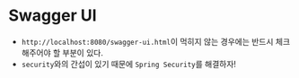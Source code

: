 # Swagger UI
- `http://localhost:8080/swagger-ui.html`이 먹히지 않는 경우에는 반드시 체크해주어야 할 부분이 있다.
- `security`와의 간섭이 있기 때문에 `Spring Security`를 해결하자!

